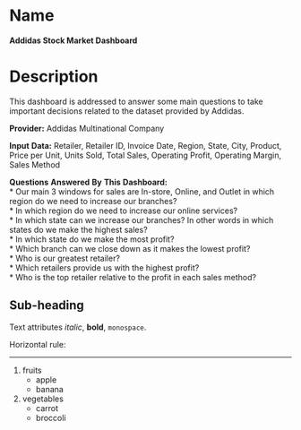 Name
=======
**Addidas Stock Market Dashboard**


Description
=======
This dashboard is addressed to answer some main questions to take important decisions related to the dataset provided by Addidas.  

**Provider:** Addidas Multinational Company  

**Input** **Data:** Retailer, Retailer ID, Invoice Date, Region, State, City, Product, Price per Unit, Units Sold, Total Sales, Operating Profit, Operating Margin, Sales Method  

**Questions** **Answered** **By** **This** **Dashboard:**  
     * Our main 3 windows for sales are In-store, Online, and Outlet in which region do we need to increase our branches?  
     * In which region do we need to increase our online services?  
     * In which state can we increase our branches? In other words in which states do we make the highest sales?  
     * In which state do we make the most profit?  
     * Which branch can we close down as it makes the lowest profit?  
     * Who is our greatest retailer?  
     * Which retailers provide us with the highest profit?  
     * Who is the top retailer relative to the profit in each sales method?  
     


Sub-heading
-----------

Text attributes _italic_, **bold**, `monospace`.

Horizontal rule:

---

  1. fruits
     * apple
     * banana
  2. vegetables
     - carrot
     - broccoli
